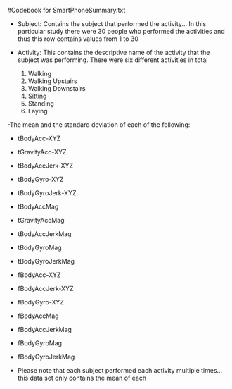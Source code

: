 #Codebook for SmartPhoneSummary.txt

- Subject: Contains the subject that performed the activity... In this particular study there were 30 people who performed the activities and thus this row contains values from 1 to 30

- Activity: This contains the descriptive name of the activity that the subject was performing. There were six different activities in total
	
	1. Walking
	2. Walking Upstairs
	3. Walking Downstairs
	4. Sitting
	5. Standing
	6. Laying
	
-The mean and the standard deviation of each of the following:

* tBodyAcc-XYZ

* tGravityAcc-XYZ

* tBodyAccJerk-XYZ

* tBodyGyro-XYZ

* tBodyGyroJerk-XYZ

* tBodyAccMag

* tGravityAccMag

* tBodyAccJerkMag

* tBodyGyroMag

* tBodyGyroJerkMag

* fBodyAcc-XYZ

* fBodyAccJerk-XYZ

* fBodyGyro-XYZ

* fBodyAccMag

* fBodyAccJerkMag

* fBodyGyroMag

* fBodyGyroJerkMag

- Please note that each subject performed each activity multiple times... this data set only contains the mean of each
